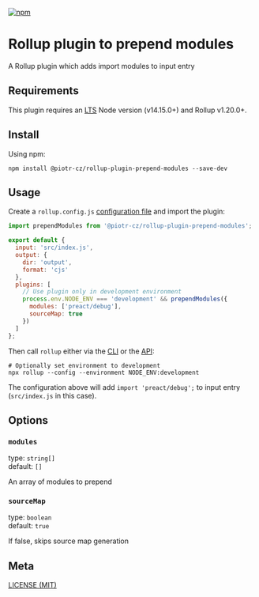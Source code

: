 [npm]: https://img.shields.io/npm/v/@piotr-cz/rollup-plugin-prepend-modules
[npm-url]: https://www.npmjs.com/package/@piotr-cz/rollup-plugin-prepend-modules

[![npm][npm]][npm-url]

# Rollup plugin to prepend modules

A Rollup plugin which adds import modules to input entry

## Requirements

This plugin requires an [LTS](https://github.com/nodejs/Release) Node version (v14.15.0+) and Rollup v1.20.0+.

## Install

Using npm:

```console
npm install @piotr-cz/rollup-plugin-prepend-modules --save-dev
```

## Usage

Create a `rollup.config.js` [configuration file](https://www.rollupjs.org/guide/en/#configuration-files) and import the plugin:

```js
import prependModules from '@piotr-cz/rollup-plugin-prepend-modules';

export default {
  input: 'src/index.js',
  output: {
    dir: 'output',
    format: 'cjs'
  },
  plugins: [
    // Use plugin only in development environment
    process.env.NODE_ENV === 'development' && prependModules({
      modules: ['preact/debug'],
      sourceMap: true
    })
  ]
};
```

Then call `rollup` either via the [CLI](https://www.rollupjs.org/guide/en/#command-line-reference) or the [API](https://www.rollupjs.org/guide/en/#javascript-api):

```console
# Optionally set environment to development
npx rollup --config --environment NODE_ENV:development
```

The configuration above will add `import 'preact/debug';` to input entry (`src/index.js` in this case).

## Options

### `modules`

type: `string[]`<br />
default: `[]`

An array of modules to prepend

### `sourceMap`

type: `boolean`<br />
default: `true`

If false, skips source map generation

## Meta

[LICENSE (MIT)](/LICENSE)

